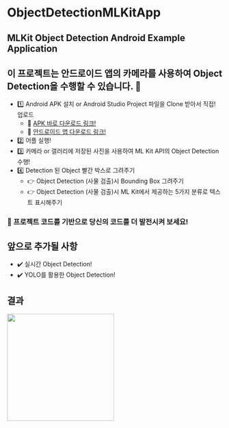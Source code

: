 # ObjectDetectionMLKitApp

## MLKit Object Detection Android Example Application 

## 이 프로젝트는 안드로이드 앱의 카메라를 사용하여 Object Detection을 수행할 수 있습니다. 🚀
- 1️⃣ Android APK 설치 or Android Studio Project 파일을 Clone 받아서 직접! 업로드
  - 💚 [APK 바로 다운로드 링크!](https://www.dropbox.com/s/07h2h5req2p92fb/Object_Detection_MLKit_App.apk?dl=1)
  - 💚 [안드로이드 앱 다운로드 링크!](https://play.google.com/store/apps/details?id=com.wgf.objectdetectionapp)
- 2️⃣ 어플 실행!
- 3️⃣ 카메라 or 갤러리에 저장된 사진을 사용하여 ML Kit API의 Object Detection 수행!
- 4️⃣ Detection 된 Object 빨간 박스로 그려주기
  - 👉 Object Detection (사물 검출)시 Bounding Box 그려주기 
  - 👉 Object Detection (사물 검출)시 ML Kit에서 제공하는 5가지 분류로 텍스트 표시해주기 

### 🚀 프로젝트 코드를 기반으로 당신의 코드를 더 발전시켜 보세요!

## 앞으로 추가될 사항
- ✔️ 실시간 Object Detection!
- ✔️ YOLO를 활용한 Object Detection!

## 결과

<img src="./Demo/object_detection_demo.gif" width="250"/>
